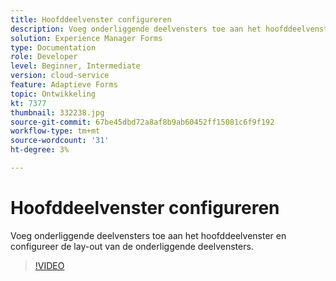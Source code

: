 ```yaml
---
title: Hoofddeelvenster configureren
description: Voeg onderliggende deelvensters toe aan het hoofddeelvenster.
solution: Experience Manager Forms
type: Documentation
role: Developer
level: Beginner, Intermediate
version: cloud-service
feature: Adaptieve Forms
topic: Ontwikkeling
kt: 7377
thumbnail: 332238.jpg
source-git-commit: 67be45dbd72a8af8b9ab60452ff15081c6f9f192
workflow-type: tm+mt
source-wordcount: '31'
ht-degree: 3%

---
```



# Hoofddeelvenster configureren

Voeg onderliggende deelvensters toe aan het hoofddeelvenster en configureer de lay-out van de onderliggende deelvensters.

>[!VIDEO](https://video.tv.adobe.com/v/332238?quality=12&learn=on)

